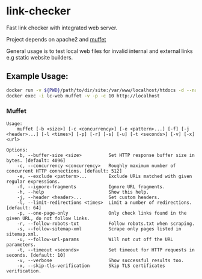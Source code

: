 # link-checker
Fast link checker with integrated web server.

Project depends on apache2 and [muffet](https://github.com/raviqqe/muffet)

General usage is to test local web files for invalid internal and external links e.g static website builders.


## Example Usage:

```bash
docker run -v ${PWD}/path/to/dir/site:/var/www/localhost/htdocs -d --name lc-web filips92/link-checker:latest /usr/sbin/httpd -D FOREGROUND
docker exec -i lc-web muffet -v -p -c 10 http://localhost
```

### Muffet

```
Usage:
	muffet [-b <size>] [-c <concurrency>] [-e <pattern>...] [-f] [-j <header>...] [-l <times>] [-p] [-r] [-s] [-u] [-t <seconds>] [-v] [-x] <url>

Options:
	-b, --buffer-size <size>          Set HTTP response buffer size in bytes. [default: 4096]
	-c, --concurrency <concurrency>   Roughly maximum number of concurrent HTTP connections. [default: 512]
	-e, --exclude <pattern>...        Exclude URLs matched with given regular expressions.
	-f, --ignore-fragments            Ignore URL fragments.
	-h, --help                        Show this help.
	-j, --header <header>...          Set custom headers.
	-l, --limit-redirections <times>  Limit a number of redirections. [default: 64]
	-p, --one-page-only               Only check links found in the given URL, do not follow links.
	-r, --follow-robots-txt           Follow robots.txt when scraping.
	-s, --follow-sitemap-xml          Scrape only pages listed in sitemap.xml.
	-u, --follow-url-params           Will not cut off the URL parameters.
	-t, --timeout <seconds>           Set timeout for HTTP requests in seconds. [default: 10]
	-v, --verbose                     Show successful results too.
	-x, --skip-tls-verification       Skip TLS certificates verification.
```
